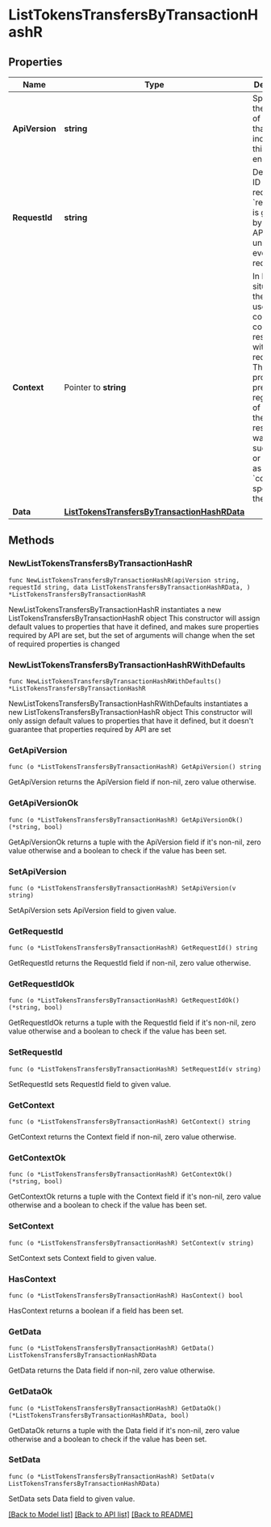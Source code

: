 # ListTokensTransfersByTransactionHashR

## Properties

Name | Type | Description | Notes
------------ | ------------- | ------------- | -------------
**ApiVersion** | **string** | Specifies the version of the API that incorporates this endpoint. | 
**RequestId** | **string** | Defines the ID of the request. The &#x60;requestId&#x60; is generated by Crypto APIs and it&#39;s unique for every request. | 
**Context** | Pointer to **string** | In batch situations the user can use the context to correlate responses with requests. This property is present regardless of whether the response was successful or returned as an error. &#x60;context&#x60; is specified by the user. | [optional] 
**Data** | [**ListTokensTransfersByTransactionHashRData**](ListTokensTransfersByTransactionHashRData.md) |  | 

## Methods

### NewListTokensTransfersByTransactionHashR

`func NewListTokensTransfersByTransactionHashR(apiVersion string, requestId string, data ListTokensTransfersByTransactionHashRData, ) *ListTokensTransfersByTransactionHashR`

NewListTokensTransfersByTransactionHashR instantiates a new ListTokensTransfersByTransactionHashR object
This constructor will assign default values to properties that have it defined,
and makes sure properties required by API are set, but the set of arguments
will change when the set of required properties is changed

### NewListTokensTransfersByTransactionHashRWithDefaults

`func NewListTokensTransfersByTransactionHashRWithDefaults() *ListTokensTransfersByTransactionHashR`

NewListTokensTransfersByTransactionHashRWithDefaults instantiates a new ListTokensTransfersByTransactionHashR object
This constructor will only assign default values to properties that have it defined,
but it doesn't guarantee that properties required by API are set

### GetApiVersion

`func (o *ListTokensTransfersByTransactionHashR) GetApiVersion() string`

GetApiVersion returns the ApiVersion field if non-nil, zero value otherwise.

### GetApiVersionOk

`func (o *ListTokensTransfersByTransactionHashR) GetApiVersionOk() (*string, bool)`

GetApiVersionOk returns a tuple with the ApiVersion field if it's non-nil, zero value otherwise
and a boolean to check if the value has been set.

### SetApiVersion

`func (o *ListTokensTransfersByTransactionHashR) SetApiVersion(v string)`

SetApiVersion sets ApiVersion field to given value.


### GetRequestId

`func (o *ListTokensTransfersByTransactionHashR) GetRequestId() string`

GetRequestId returns the RequestId field if non-nil, zero value otherwise.

### GetRequestIdOk

`func (o *ListTokensTransfersByTransactionHashR) GetRequestIdOk() (*string, bool)`

GetRequestIdOk returns a tuple with the RequestId field if it's non-nil, zero value otherwise
and a boolean to check if the value has been set.

### SetRequestId

`func (o *ListTokensTransfersByTransactionHashR) SetRequestId(v string)`

SetRequestId sets RequestId field to given value.


### GetContext

`func (o *ListTokensTransfersByTransactionHashR) GetContext() string`

GetContext returns the Context field if non-nil, zero value otherwise.

### GetContextOk

`func (o *ListTokensTransfersByTransactionHashR) GetContextOk() (*string, bool)`

GetContextOk returns a tuple with the Context field if it's non-nil, zero value otherwise
and a boolean to check if the value has been set.

### SetContext

`func (o *ListTokensTransfersByTransactionHashR) SetContext(v string)`

SetContext sets Context field to given value.

### HasContext

`func (o *ListTokensTransfersByTransactionHashR) HasContext() bool`

HasContext returns a boolean if a field has been set.

### GetData

`func (o *ListTokensTransfersByTransactionHashR) GetData() ListTokensTransfersByTransactionHashRData`

GetData returns the Data field if non-nil, zero value otherwise.

### GetDataOk

`func (o *ListTokensTransfersByTransactionHashR) GetDataOk() (*ListTokensTransfersByTransactionHashRData, bool)`

GetDataOk returns a tuple with the Data field if it's non-nil, zero value otherwise
and a boolean to check if the value has been set.

### SetData

`func (o *ListTokensTransfersByTransactionHashR) SetData(v ListTokensTransfersByTransactionHashRData)`

SetData sets Data field to given value.



[[Back to Model list]](../README.md#documentation-for-models) [[Back to API list]](../README.md#documentation-for-api-endpoints) [[Back to README]](../README.md)


